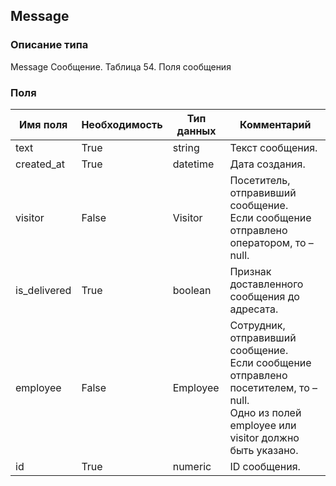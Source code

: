 
## Message

### Описание типа
Message
Сообщение.
Таблица 54. Поля сообщения


### Поля

| Имя поля | Необходимость | Тип данных | Комментарий |
|---|---|---|---|
|text|True|string|Текст сообщения.<br/>|
|created_at|True|datetime|Дата создания.<br/>|
|visitor|False|Visitor|Посетитель, отправивший сообщение.<br/>Если сообщение отправлено оператором, то – null.<br/>|
|is_delivered|True|boolean|Признак доставленного сообщения до адресата.<br/>|
|employee|False|Employee|Сотрудник, отправивший сообщение.<br/>Если сообщение отправлено посетителем, то – null.<br/>Одно из полей employee или visitor должно быть указано.<br/>|
|id|True|numeric|ID сообщения.<br/>|
